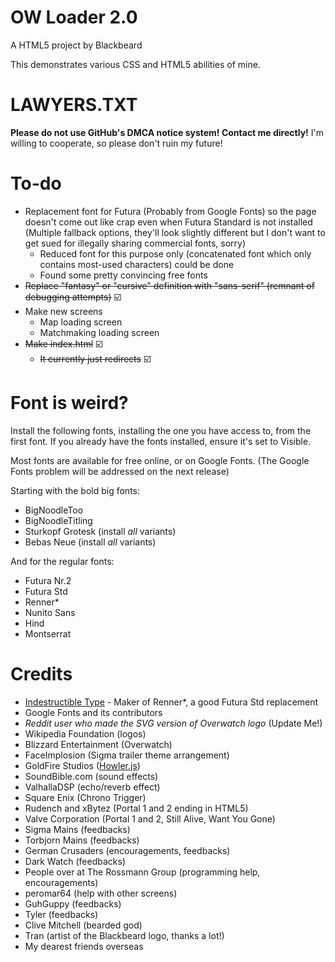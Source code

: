 # OW Loader 2.0
A HTML5 project by Blackbeard

This demonstrates various CSS and HTML5 abilities of mine.

# LAWYERS.TXT
**Please do not use GitHub's DMCA notice system! Contact me directly!** I'm willing to cooperate, so please don't ruin my future!

# To-do
- Replacement font for Futura (Probably from Google Fonts) so the page doesn't come out like crap even when Futura Standard is not installed (Multiple fallback options, they'll look slightly different but I don't want to get sued for illegally sharing commercial fonts, sorry)
  - Reduced font for this purpose only (concatenated font which only contains most-used characters) could be done
  - Found some pretty convincing free fonts
- ~~Replace "fantasy" or "cursive" definition with "sans-serif" (remnant of debugging attempts)~~ :ballot_box_with_check:
- Make new screens
  - Map loading screen
  - Matchmaking loading screen
- ~~Make index.html~~ :ballot_box_with_check:
  - ~~It currently just redirects~~ :ballot_box_with_check:

# Font is weird?
Install the following fonts, installing the one you have access to, from the first font. If you already have the fonts installed, ensure it's set to Visible.

Most fonts are available for free online, or on Google Fonts. (The Google Fonts problem will be addressed on the next release)

Starting with the bold big fonts:
- BigNoodleToo
- BigNoodleTitling
- Sturkopf Grotesk (install *all* variants)
- Bebas Neue (install *all* variants)

And for the regular fonts:

- Futura Nr.2
- Futura Std
- Renner*
- Nunito Sans
- Hind
- Montserrat

# Credits
- [Indestructible Type](https://indestructible-type.github.io/Home.html) - Maker of Renner*, a good Futura Std replacement
- Google Fonts and its contributors
- *Reddit user who made the SVG version of Overwatch logo* (Update Me!)
- Wikipedia Foundation (logos)
- Blizzard Entertainment (Overwatch)
- FaceImplosion (Sigma trailer theme arrangement)
- GoldFire Studios ([Howler.js](https://howlerjs.com/))
- SoundBible.com (sound effects)
- ValhallaDSP (echo/reverb effect)
- Square Enix (Chrono Trigger)
- Rudench and xBytez (Portal 1 and 2 ending in HTML5)
- Valve Corporation (Portal 1 and 2, Still Alive, Want You Gone)
- Sigma Mains (feedbacks)
- Torbjorn Mains (feedbacks)
- German Crusaders (encouragements, feedbacks)
- Dark Watch (feedbacks)
- People over at The Rossmann Group (programming help, encouragements)
- peromar64 (help with other screens)
- GuhGuppy (feedbacks)
- Tyler (feedbacks)
- Clive Mitchell (bearded god)
- Tran (artist of the Blackbeard logo, thanks a lot!)
- My dearest friends overseas
